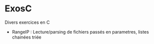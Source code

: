 ExosC
=====

Divers exercices en C

- RangeIP : Lecture/parsing de fichiers passés en parametres, listes chainées triée 
